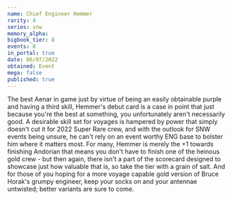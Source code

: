 ```yaml
---
name: Chief Engineer Hemmer
rarity: 4
series: snw
memory_alpha:
bigbook_tier: 8
events: 8
in_portal: true
date: 06/07/2022
obtained: Event
mega: false
published: true
---
```


The best Aenar in game just by virtue of being an easily obtainable purple and having a third skill, Hemmer's debut card is a case in point that just because you're the best at something, you unfortunately aren't necessarily good. A desirable skill set for voyages is hampered by power that simply doesn't cut it for 2022 Super Rare crew, and with the outlook for SNW events being unsure, he can't rely on an event worthy ENG base to bolster him where it matters most. For many, Hemmer is merely the +1 towards finishing Andorian that means you don't have to finish one of the heinous gold crew - but then again, there isn't a part of the scorecard designed to showcase just how valuable that is, so take the tier with a grain of salt. And for those of you hoping for a more voyage capable gold version of Bruce Horak's grumpy engineer, keep your socks on and your antennae untwisted; better variants are sure to come.
